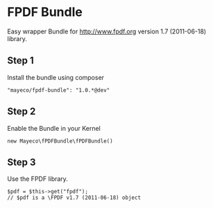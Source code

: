 FPDF Bundle
==========

Easy wrapper Bundle for http://www.fpdf.org version 1.7 (2011-06-18) library.

## Step 1

Install the bundle using composer

    "mayeco/fpdf-bundle": "1.0.*@dev"

## Step 2

Enable the Bundle in your Kernel

    new Mayeco\fPDFBundle\fPDFBundle()

## Step 3

Use the FPDF library.

    $pdf = $this->get("fpdf");
    // $pdf is a \FPDF v1.7 (2011-06-18) object

